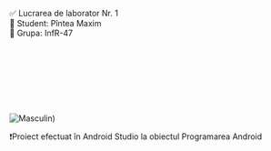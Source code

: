 ✅ Lucrarea de laborator Nr. 1 <br>
👔 Student: Pîntea Maxim <br>
📃 Grupa: InfR-47 <br> <br> <br> <br> <br> <br> <br> <br>

![Masculin](https://i.imgur.com/g3Z0bNP.png))

❗Proiect efectuat în Android Studio la obiectul Programarea Android <br>
